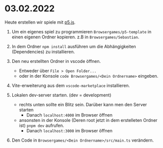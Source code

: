 

# 03.02.2022

Heute erstellen wir spiele mit [p5.js](https://p5js.org/).


1. Um ein eigenes spiel zu programmieren `Browsergames/p5-template` in einen eigenen Ordner kopieren. z.B in `Browsergames/Sebastian`.

2. In dem Ordner `npm install` ausführen um die Abhängigkeiten (Dependencies) zu installieren.

3. Den neu erstellten Ordner in vscode öffnen.
    - Entweder über `File > Open Folder...`
    - oder in der Konsole `code Browsergames/<Dein Ordnername>` eingeben.

4. Vite-erweiterung aus dem `vscode-marketplace` installieren.

5. Lokalen dev-server starten. (dev = development)
    - rechts unten sollte ein Blitz sein. Darüber kann men den Server starten
        - Danach `localhost:4000` im Browser öffnen
    - ansonsten in der Konsole (Deren root jetzt in dem erstelleten Ordner ist) `pnpm dev` aufrufen.
        - Danach `localhost:3000` im Browser öffnen

6. Den Code in `Browsergames/<Dein Ordnername>/src/main.ts` verändern.
